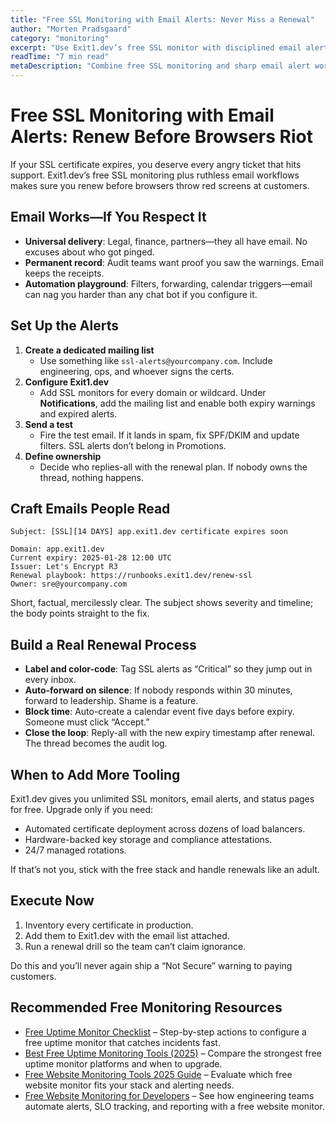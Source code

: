 ```yaml
---
title: "Free SSL Monitoring with Email Alerts: Never Miss a Renewal"
author: "Morten Pradsgaard"
category: "monitoring"
excerpt: "Use Exit1.dev’s free SSL monitor with disciplined email alerts to renew certificates before customers see warnings."
readTime: "7 min read"
metaDescription: "Combine free SSL monitoring and sharp email alert workflows to prevent certificate expirations and keep trust intact."
---
```


# Free SSL Monitoring with Email Alerts: Renew Before Browsers Riot

If your SSL certificate expires, you deserve every angry ticket that hits support. Exit1.dev’s free SSL monitoring plus ruthless email workflows makes sure you renew before browsers throw red screens at customers.

## Email Works—If You Respect It

- **Universal delivery**: Legal, finance, partners—they all have email. No excuses about who got pinged.
- **Permanent record**: Audit teams want proof you saw the warnings. Email keeps the receipts.
- **Automation playground**: Filters, forwarding, calendar triggers—email can nag you harder than any chat bot if you configure it.

## Set Up the Alerts

1. **Create a dedicated mailing list**
   - Use something like `ssl-alerts@yourcompany.com`. Include engineering, ops, and whoever signs the certs.
2. **Configure Exit1.dev**
   - Add SSL monitors for every domain or wildcard. Under **Notifications**, add the mailing list and enable both expiry warnings and expired alerts.
3. **Send a test**
   - Fire the test email. If it lands in spam, fix SPF/DKIM and update filters. SSL alerts don’t belong in Promotions.
4. **Define ownership**
   - Decide who replies-all with the renewal plan. If nobody owns the thread, nothing happens.

## Craft Emails People Read

```
Subject: [SSL][14 DAYS] app.exit1.dev certificate expires soon

Domain: app.exit1.dev
Current expiry: 2025-01-28 12:00 UTC
Issuer: Let's Encrypt R3
Renewal playbook: https://runbooks.exit1.dev/renew-ssl
Owner: sre@yourcompany.com
```

Short, factual, mercilessly clear. The subject shows severity and timeline; the body points straight to the fix.

## Build a Real Renewal Process

- **Label and color-code**: Tag SSL alerts as “Critical” so they jump out in every inbox.
- **Auto-forward on silence**: If nobody responds within 30 minutes, forward to leadership. Shame is a feature.
- **Block time**: Auto-create a calendar event five days before expiry. Someone must click “Accept.”
- **Close the loop**: Reply-all with the new expiry timestamp after renewal. The thread becomes the audit log.

## When to Add More Tooling

Exit1.dev gives you unlimited SSL monitors, email alerts, and status pages for free. Upgrade only if you need:

- Automated certificate deployment across dozens of load balancers.
- Hardware-backed key storage and compliance attestations.
- 24/7 managed rotations.

If that’s not you, stick with the free stack and handle renewals like an adult.

## Execute Now

1. Inventory every certificate in production.
2. Add them to Exit1.dev with the email list attached.
3. Run a renewal drill so the team can’t claim ignorance.

Do this and you’ll never again ship a “Not Secure” warning to paying customers.


## Recommended Free Monitoring Resources

- [Free Uptime Monitor Checklist](/blog/free-uptime-monitor-checklist) – Step-by-step actions to configure a free uptime monitor that catches incidents fast.
- [Best Free Uptime Monitoring Tools (2025)](/blog/best-free-uptime-monitoring-tools) – Compare the strongest free uptime monitor platforms and when to upgrade.
- [Free Website Monitoring Tools 2025 Guide](/blog/free-website-monitoring-tools-2025) – Evaluate which free website monitor fits your stack and alerting needs.
- [Free Website Monitoring for Developers](/blog/free-website-monitoring-for-developers) – See how engineering teams automate alerts, SLO tracking, and reporting with a free website monitor.

